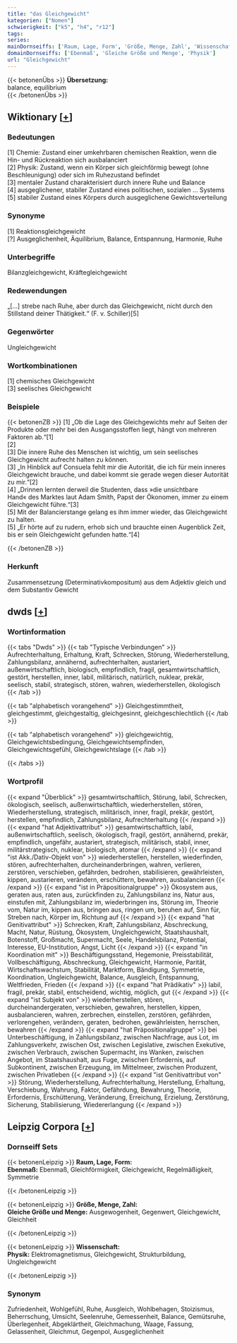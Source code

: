 ```yaml
---
title: "das Gleichgewicht"
kategorien: ["Nomen"]
schwierigkeit: ["k5", "h4", "r12"]
tags:
series:
mainDornseiffs: ['Raum, Lage, Form', 'Größe, Menge, Zahl', 'Wissenschaft']
domainDornseiffs: ['Ebenmaß', 'Gleiche Größe und Menge', 'Physik']
url: "Gleichgewicht"
---
```


{{< betonenÜbs >}}
**Übersetzung:**  
balance, equilibrium  
{{< /betonenÜbs >}}

## Wiktionary [[+](https://de.wiktionary.org/wiki/Gleichgewicht)]

### Bedeutungen
[1] Chemie: Zustand einer umkehrbaren chemischen Reaktion, wenn die Hin- und Rückreaktion sich ausbalanciert  
[2] Physik: Zustand, wenn ein Körper sich gleichförmig bewegt (ohne Beschleunigung) oder sich im Ruhezustand befindet  
[3] mentaler Zustand  charakterisiert durch innere Ruhe und Balance  
[4] ausgeglichener, stabiler Zustand eines politischen, sozialen … Systems  
[5] stabiler Zustand eines Körpers durch ausgeglichene Gewichtsverteilung  

### Synonyme
[1] Reaktionsgleichgewicht  
[?] Ausgeglichenheit, Äquilibrium, Balance, Entspannung, Harmonie, Ruhe  

### Unterbegriffe
Bilanzgleichgewicht, Kräftegleichgewicht  

### Redewendungen
„[…] strebe nach Ruhe, aber durch das Gleichgewicht, nicht durch den Stillstand deiner Thätigkeit.“ (F. v. Schiller)[5]  

### Gegenwörter
Ungleichgewicht  

### Wortkombinationen
[1] chemisches Gleichgewicht  
[3] seelisches Gleichgewicht  

### Beispiele
{{< betonenZB >}}
[1] „Ob die Lage des Gleichgewichts mehr auf Seiten der Produkte oder mehr bei den Ausgangsstoffen liegt, hängt von mehreren Faktoren ab.“[1]  
[2]  
[3] Die innere Ruhe des Menschen ist wichtig, um sein seelisches Gleichgewicht aufrecht halten zu können.  
[3] „In Hinblick auf Consuela fehlt mir die Autorität, die ich für mein inneres Gleichgewicht brauche, und dabei kommt sie gerade wegen dieser Autorität zu mir.“[2]  
[4] „Drinnen lernten derweil die Studenten, dass »die unsichtbare Hand« des Marktes laut Adam Smith, Papst der Ökonomen, immer zu einem Gleichgewicht führe.“[3]  
[5] Mit der Balancierstange gelang es ihm immer wieder, das Gleichgewicht zu halten.  
[5] „Er hörte auf zu rudern, erhob sich und brauchte einen Augenblick Zeit, bis er sein Gleichgewicht gefunden hatte.“[4]  

{{< /betonenZB >}}
### Herkunft
Zusammensetzung (Determinativkompositum) aus dem Adjektiv gleich und dem Substantiv Gewicht  



## dwds [[+](https://www.dwds.de/wb/Gleichgewicht)]

### Wortinformation
{{< tabs "Dwds" >}}
{{< tab "Typische Verbindungen" >}}
Aufrechterhaltung, Erhaltung, Kraft, Schrecken, Störung, Wiederherstellung, Zahlungsbilanz, annähernd, aufrechterhalten, austariert, außenwirtschaftlich, biologisch, empfindlich, fragil, gesamtwirtschaftlich, gestört, herstellen, inner, labil, militärisch, natürlich, nuklear, prekär, seelisch, stabil, strategisch, stören, wahren, wiederherstellen, ökologisch
{{< /tab >}}

{{< tab "alphabetisch vorangehend" >}}
Gleichgestimmtheit, gleichgestimmt, gleichgestaltig, gleichgesinnt, gleichgeschlechtlich
{{< /tab >}}

{{< tab "alphabetisch vorangehend" >}}
gleichgewichtig, Gleichgewichtsbedingung, Gleichgewichtsempfinden, Gleichgewichtsgefühl, Gleichgewichtslage
{{< /tab >}}

{{< /tabs >}}

### Wortprofil
{{< expand "Überblick" >}} gesamtwirtschaftlich, Störung, labil, Schrecken, ökologisch, seelisch, außenwirtschaftlich, wiederherstellen, stören, Wiederherstellung, strategisch, militärisch, inner, fragil, prekär, gestört, herstellen, empfindlich, Zahlungsbilanz, Aufrechterhaltung {{< /expand >}}
{{< expand "hat Adjektivattribut" >}} gesamtwirtschaftlich, labil, außenwirtschaftlich, seelisch, ökologisch, fragil, gestört, annähernd, prekär, empfindlich, ungefähr, austariert, strategisch, militärisch, stabil, inner, militärstrategisch, nuklear, biologisch, atomar {{< /expand >}}
{{< expand "ist Akk./Dativ-Objekt von" >}} wiederherstellen, herstellen, wiederfinden, stören, aufrechterhalten, durcheinanderbringen, wahren, verlieren, zerstören, verschieben, gefährden, bedrohen, stabilisieren, gewährleisten, kippen, austarieren, verändern, erschüttern, bewahren, ausbalancieren {{< /expand >}}
{{< expand "ist in Präpositionalgruppe" >}} Ökosystem aus, geraten aus, raten aus, zurückfinden zu, Zahlungsbilanz ins, Natur aus, einstufen mit, Zahlungsbilanz im, wiederbringen ins, Störung im, Theorie vom, Natur im, kippen aus, bringen aus, ringen um, beruhen auf, Sinn für, Streben nach, Körper im, Richtung auf {{< /expand >}}
{{< expand "hat Genitivattribut" >}} Schrecken, Kraft, Zahlungsbilanz, Abschreckung, Macht, Natur, Rüstung, Ökosystem, Ungleichgewicht, Staatshaushalt, Botenstoff, Großmacht, Supermacht, Seele, Handelsbilanz, Potential, Interesse, EU-Institution, Angst, Licht {{< /expand >}}
{{< expand "in Koordination mit" >}} Beschäftigungsstand, Hegemonie, Preisstabilität, Vollbeschäftigung, Abschreckung, Gleichgewicht, Harmonie, Parität, Wirtschaftswachstum, Stabilität, Marktform, Bändigung, Symmetrie, Koordination, Ungleichgewicht, Balance, Ausgleich, Entspannung, Weltfrieden, Frieden {{< /expand >}}
{{< expand "hat Prädikativ" >}} labil, fragil, prekär, stabil, entscheidend, wichtig, möglich, gut {{< /expand >}}
{{< expand "ist Subjekt von" >}} wiederherstellen, stören, durcheinandergeraten, verschieben, gewahren, herstellen, kippen, ausbalancieren, wahren, zerbrechen, einstellen, zerstören, gefährden, verlorengehen, verändern, geraten, bedrohen, gewährleisten, herrschen, bewahren {{< /expand >}}
{{< expand "hat Präpositionalgruppe" >}} bei Unterbeschäftigung, in Zahlungsbilanz, zwischen Nachfrage, aus Lot, im Zahlungsverkehr, zwischen Ost, zwischen Legislative, zwischen Exekutive, zwischen Verbrauch, zwischen Supermacht, ins Wanken, zwischen Angebot, im Staatshaushalt, aus Fuge, zwischen Erfordernis, auf Subkontinent, zwischen Erzeugung, im Mittelmeer, zwischen Produzent, zwischen Privatleben {{< /expand >}}
{{< expand "ist Genitivattribut von" >}} Störung, Wiederherstellung, Aufrechterhaltung, Herstellung, Erhaltung, Verschiebung, Wahrung, Faktor, Gefährdung, Bewahrung, Theorie, Erfordernis, Erschütterung, Veränderung, Erreichung, Erzielung, Zerstörung, Sicherung, Stabilisierung, Wiedererlangung {{< /expand >}}

## Leipzig Corpora [[+](https://corpora.uni-leipzig.de/en/res?word=Gleichgewicht&corpusId=deu_newscrawl-public_2018)]

### Dornseiff Sets
{{< betonenLeipzig >}}
**Raum, Lage, Form:**  
**Ebenmaß:** Ebenmaß, Gleichförmigkeit, Gleichgewicht, Regelmäßigkeit, Symmetrie  

{{< /betonenLeipzig >}}


{{< betonenLeipzig >}}
**Größe, Menge, Zahl:**  
**Gleiche Größe und Menge:** Ausgewogenheit, Gegenwert, Gleichgewicht, Gleichheit  

{{< /betonenLeipzig >}}


{{< betonenLeipzig >}}
**Wissenschaft:**  
**Physik:** Elektromagnetismus, Gleichgewicht, Strukturbildung, Ungleichgewicht  

{{< /betonenLeipzig >}}

### Synonym
Zufriedenheit, Wohlgefühl, Ruhe, Ausgleich, Wohlbehagen, Stoizismus, Beherrschung, Umsicht, Seelenruhe, Gemessenheit, Balance, Gemütsruhe, Überlegenheit, Abgeklärtheit, Gleichmachung, Waage, Fassung, Gelassenheit, Gleichmut, Gegenpol, Ausgeglichenheit

